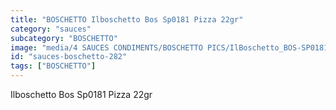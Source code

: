 ```yaml
---
title: "BOSCHETTO Ilboschetto Bos Sp0181 Pizza 22gr"
category: "sauces"
subcategory: "BOSCHETTO"
image: "media/4 SAUCES CONDIMENTS/BOSCHETTO PICS/IlBoschetto_BOS-SP0181 Pizza 22gr.png"
id: "sauces-boschetto-282"
tags: ["BOSCHETTO"]
---
```


Ilboschetto Bos Sp0181 Pizza 22gr
